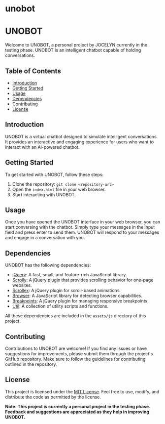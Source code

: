 # unobot
# UNOBOT

Welcome to UNOBOT, a personal project by JOCELYN currently in the testing phase. UNOBOT is an intelligent chatbot capable of holding conversations.

## Table of Contents

- [Introduction](#introduction)
- [Getting Started](#getting-started)
- [Usage](#usage)
- [Dependencies](#dependencies)
- [Contributing](#contributing)
- [License](#license)

## Introduction

UNOBOT is a virtual chatbot designed to simulate intelligent conversations. It provides an interactive and engaging experience for users who want to interact with an AI-powered chatbot.

## Getting Started

To get started with UNOBOT, follow these steps:

1. Clone the repository: `git clone <repository-url>`
2. Open the `index.html` file in your web browser.
3. Start interacting with UNOBOT.

## Usage

Once you have opened the UNOBOT interface in your web browser, you can start conversing with the chatbot. Simply type your messages in the input field and press enter to send them. UNOBOT will respond to your messages and engage in a conversation with you.

## Dependencies

UNOBOT has the following dependencies:

- [jQuery](https://jquery.com/): A fast, small, and feature-rich JavaScript library.
- [Scrolly](https://github.com/ajlkn/jquery.scrolly): A jQuery plugin that provides scrolling behavior for one-page websites.
- [Scrollex](https://github.com/ajlkn/jquery.scrollex): A jQuery plugin for scroll-based animations.
- [Browser](https://github.com/burocratik/browser): A JavaScript library for detecting browser capabilities.
- [Breakpoints](https://github.com/ajlkn/breakpoints): A jQuery plugin for managing responsive breakpoints.
- [Util](https://github.com/ajlkn/util): A collection of utility scripts and functions.

All these dependencies are included in the `assets/js` directory of this project.

## Contributing

Contributions to UNOBOT are welcome! If you find any issues or have suggestions for improvements, please submit them through the project's GitHub repository. Make sure to follow the guidelines for contributing outlined in the repository.

## License

This project is licensed under the [MIT License](LICENSE). Feel free to use, modify, and distribute the code as permitted by the license.

**Note: This project is currently a personal project in the testing phase. Feedback and suggestions are appreciated as they help in improving UNOBOT.**
